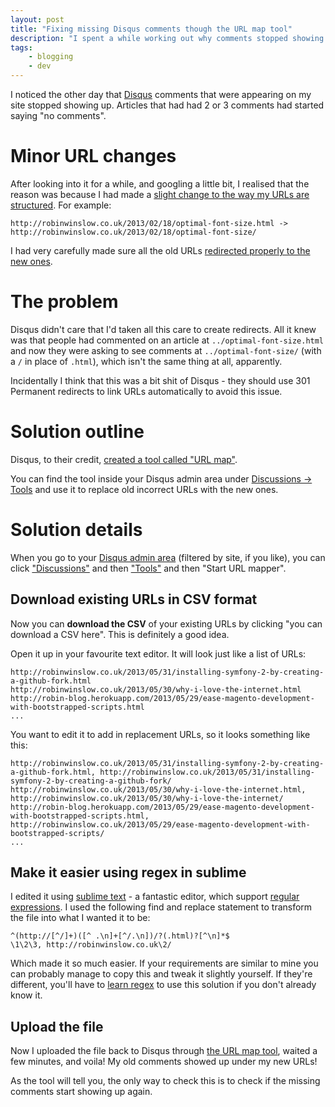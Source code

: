 ```yaml
---
layout: post
title: "Fixing missing Disqus comments though the URL map tool"
description: "I spent a while working out why comments stopped showing up on my blog posts. I eventually discovered the cause and worked out how to fix it through the Disqus URL map tool."
tags:
    - blogging
    - dev
---
```


I noticed the other day that [Disqus](http://disqus.com/) comments that were appearing on my site stopped showing up. Articles that had had 2 or 3 comments had started saying "no comments".

Minor URL changes
===

After looking into it for a while, and googling a little bit, I realised that the reason was because I had made a [slight change to the way my URLs are structured](https://github.com/nottrobin/robin-blog/commit/3255ec30f3ae1f7faa13c942e4a5e9db07290a6e). For example:

```
http://robinwinslow.co.uk/2013/02/18/optimal-font-size.html -> http://robinwinslow.co.uk/2013/02/18/optimal-font-size/
```

I had very carefully made sure all the old URLs [redirected properly to the new ones](https://github.com/nottrobin/robin-blog/commit/af062d575f0b15e54027a2c3df0697162bb312b0).

The problem
===

Disqus didn't care that I'd taken all this care to create redirects. All it knew was that people had commented on an article at `../optimal-font-size.html` and now they were asking to see comments at `../optimal-font-size/` (with a `/` in place of `.html`), which isn't the same thing at all, apparently.

Incidentally I think that this was a bit shit of Disqus - they should use 301 Permanent redirects to link URLs automatically to avoid this issue.

Solution outline
===

Disqus, to their credit, [created a tool called "URL map"](http://blog.disqus.com/post/870654196/migrate-your-threads-by-uploading-a-url-map).

You can find the tool inside your Disqus admin area under [Discussions -> Tools](http://robin-blog.disqus.com/admin/discussions/migrate/) and use it to replace old incorrect URLs with the new ones.

Solution details
===

When you go to your [Disqus admin area](http://disqus.com/admin/moderate/) (filtered by site, if you like), you can click ["Discussions"](http://robin-blog.disqus.com/admin/discussions/) and then ["Tools"](http://robin-blog.disqus.com/admin/discussions/migrate/) and then "Start URL mapper".

Download existing URLs in CSV format
---

Now you can **download the CSV** of your existing URLs by clicking "you can download a CSV here". This is definitely a good idea.

Open it up in your favourite text editor. It will look just like a list of URLs:

```
http://robinwinslow.co.uk/2013/05/31/installing-symfony-2-by-creating-a-github-fork.html
http://robinwinslow.co.uk/2013/05/30/why-i-love-the-internet.html
http://robin-blog.herokuapp.com/2013/05/29/ease-magento-development-with-bootstrapped-scripts.html
...
```

You want to edit it to add in replacement URLs, so it looks something like this:

```
http://robinwinslow.co.uk/2013/05/31/installing-symfony-2-by-creating-a-github-fork.html, http://robinwinslow.co.uk/2013/05/31/installing-symfony-2-by-creating-a-github-fork/
http://robinwinslow.co.uk/2013/05/30/why-i-love-the-internet.html, http://robinwinslow.co.uk/2013/05/30/why-i-love-the-internet/
http://robin-blog.herokuapp.com/2013/05/29/ease-magento-development-with-bootstrapped-scripts.html, http://robinwinslow.co.uk/2013/05/29/ease-magento-development-with-bootstrapped-scripts/
...
```

Make it easier using regex in sublime
---

I edited it using [sublime text](http://www.sublimetext.com/) - a fantastic editor, which support [regular expressions](http://en.wikipedia.org/wiki/Regular_expressions). I used the following find and replace statement to transform the file into what I wanted it to be:

```
^(http://[^/]+)([^ .\n]+[^/.\n])/?(.html)?[^\n]*$
\1\2\3, http://robinwinslow.co.uk\2/
```

Which made it so much easier. If your requirements are similar to mine you can probably manage to copy this and tweak it slightly yourself. If they're different, you'll have to [learn regex](http://www.regular-expressions.info/tutorial.html) to use this solution if you don't already know it.

Upload the file
---

Now I uploaded the file back to Disqus through [the URL map tool](http://robin-blog.disqus.com/admin/discussions/migrate/), waited a few minutes, and voila! My old comments showed up under my new URLs!

As the tool will tell you, the only way to check this is to check if the missing comments start showing up again.
